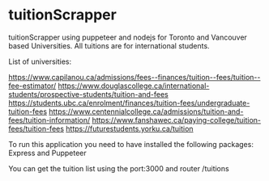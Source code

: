 # tuitionScrapper

tuitionScrapper using puppeteer and nodejs for Toronto and Vancouver based Universities.
All tuitions are for international students.

List of universities:

https://www.capilanou.ca/admissions/fees--finances/tuition--fees/tuition--fee-estimator/ 
https://www.douglascollege.ca/international-students/prospective-students/tuition-and-fees 
https://students.ubc.ca/enrolment/finances/tuition-fees/undergraduate-tuition-fees 
https://www.centennialcollege.ca/admissions/tuition-and-fees/tuition-information/ 
https://www.fanshawec.ca/paying-college/tuition-fees/tuition-fees
https://futurestudents.yorku.ca/tuition

To run this application you need to have installed the following packages:
Express and Puppeteer

You can get the tuition list using the port:3000 and router /tuitions
